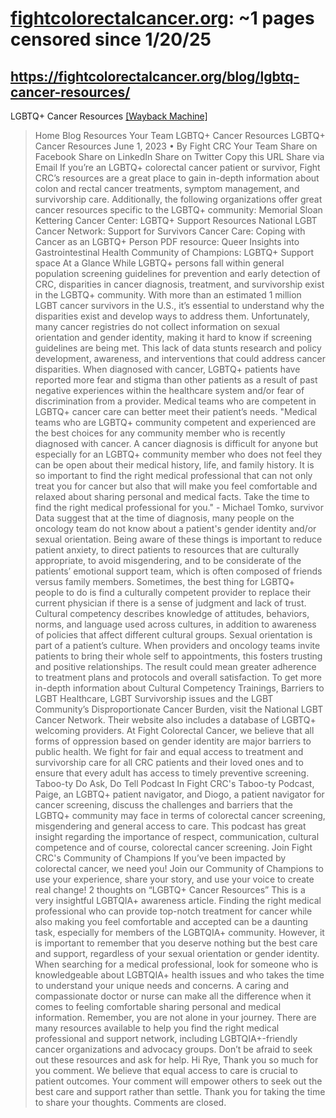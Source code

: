 



# [fightcolorectalcancer.org](fightcolorectalcancer.org): ~1 pages censored since 1/20/25

## https://fightcolorectalcancer.org/blog/lgbtq-cancer-resources/


LGBTQ+ Cancer Resources [[Wayback Machine]](https://web.archive.org/web/20240000000000*/https://fightcolorectalcancer.org/blog/lgbtq-cancer-resources/)

> Home Blog Resources Your Team LGBTQ+ Cancer Resources LGBTQ+ Cancer Resources June 1, 2023 • By Fight CRC Your Team Share on Facebook Share on LinkedIn Share on Twitter Copy this URL Share via Email If you’re an LGBTQ+ colorectal cancer patient or survivor, Fight CRC’s resources are a great place to gain in-depth information about colon and rectal cancer treatments, symptom management, and survivorship care. Additionally, the following organizations offer great cancer resources specific to the LGBTQ+ community: Memorial Sloan Kettering Cancer Center: LGBTQ+ Support Resources National LGBT Cancer Network: Support for Survivors Cancer Care: Coping with Cancer as an LGBTQ+ Person PDF resource: Queer Insights into Gastrointestinal Health Community of Champions: LGBTQ+ Support space At a Glance While LGBTQ+ persons fall within general population screening guidelines for prevention and early detection of CRC, disparities in cancer diagnosis, treatment, and survivorship exist in the LGBTQ+ community. With more than an estimated 1 million LGBT cancer survivors in the U.S., it’s essential to understand why the disparities exist and develop ways to address them. Unfortunately, many cancer registries do not collect information on sexual orientation and gender identity, making it hard to know if screening guidelines are being met. This lack of data stunts research and policy development, awareness, and interventions that could address cancer disparities. When diagnosed with cancer, LGBTQ+ patients have reported more fear and stigma than other patients as a result of past negative experiences within the healthcare system and/or fear of discrimination from a provider. Medical teams who are competent in LGBTQ+ cancer care can better meet their patient’s needs. "Medical teams who are LGBTQ+ community competent and experienced are the best choices for any community member who is recently diagnosed with cancer. A cancer diagnosis is difficult for anyone but especially for an LGBTQ+ community member who does not feel they can be open about their medical history, life, and family history. It is so important to find the right medical professional that can not only treat you for cancer but also that will make you feel comfortable and relaxed about sharing personal and medical facts. Take the time to find the right medical professional for you." - Michael Tomko, survivor Data suggest that at the time of diagnosis, many people on the oncology team do not know about a patient's gender identity and/or sexual orientation. Being aware of these things is important to reduce patient anxiety, to direct patients to resources that are culturally appropriate, to avoid misgendering, and to be considerate of the patients’ emotional support team, which is often composed of friends versus family members. Sometimes, the best thing for LGBTQ+ people to do is find a culturally competent provider to replace their current physician if there is a sense of judgment and lack of trust. Cultural competency describes knowledge of attitudes, behaviors, norms, and language used across cultures, in addition to awareness of policies that affect different cultural groups. Sexual orientation is part of a patient’s culture. When providers and oncology teams invite patients to bring their whole self to appointments, this fosters trusting and positive relationships. The result could mean greater adherence to treatment plans and protocols and overall satisfaction. To get more in-depth information about Cultural Competency Trainings, Barriers to LGBT Healthcare, LGBT Survivorship issues and the LGBT Community’s Disproportionate Cancer Burden, visit the National LGBT Cancer Network. Their website also includes a database of LGBTQ+ welcoming providers. At Fight Colorectal Cancer, we believe that all forms of oppression based on gender identity are major barriers to public health. We fight for fair and equal access to treatment and survivorship care for all CRC patients and their loved ones and to ensure that every adult has access to timely preventive screening. Taboo-ty Do Ask, Do Tell Podcast In Fight CRC's Taboo-ty Podcast, Paige, an LGBTQ+ patient navigator, and Diogo, a patient navigator for cancer screening, discuss the challenges and barriers that the LGBTQ+ community may face in terms of colorectal cancer screening, misgendering and general access to care. This podcast has great insight regarding the importance of respect, communication, cultural competence and of course, colorectal cancer screening. Join Fight CRC's Community of Champions If you’ve been impacted by colorectal cancer, we need you! Join our Community of Champions to use your experience, share your story, and use your voice to create real change! 2 thoughts on “LGBTQ+ Cancer Resources” This is a very insightful LGBTQIA+ awareness article. Finding the right medical professional who can provide top-notch treatment for cancer while also making you feel comfortable and accepted can be a daunting task, especially for members of the LGBTQIA+ community. However, it is important to remember that you deserve nothing but the best care and support, regardless of your sexual orientation or gender identity. When searching for a medical professional, look for someone who is knowledgeable about LGBTQIA+ health issues and who takes the time to understand your unique needs and concerns. A caring and compassionate doctor or nurse can make all the difference when it comes to feeling comfortable sharing personal and medical information. Remember, you are not alone in your journey. There are many resources available to help you find the right medical professional and support network, including LGBTQIA+-friendly cancer organizations and advocacy groups. Don’t be afraid to seek out these resources and ask for help. Hi Rye, Thank you so much for you comment. We believe that equal access to care is crucial to patient outcomes. Your comment will empower others to seek out the best care and support rather than settle. Thank you for taking the time to share your thoughts. Comments are closed.